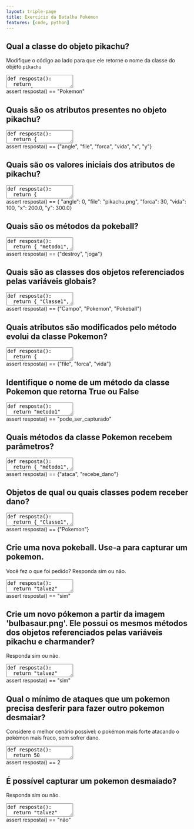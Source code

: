 ```yaml
---
layout: triple-page
title: Exercício da Batalha Pokémon
features: [code, python]
---
```




## Qual a classe do objeto pikachu?

Modifique o código ao lado para que ele retorne o nome da classe do objeto `pikachu`

<textarea class="code lang-python">
def resposta():
  return "NomeDaClasse"
</textarea>

<div class="testcode">
assert resposta() == "Pokemon"
</div>

## Quais são os atributos presentes no objeto pikachu?

<textarea class="code lang-python">
def resposta():
  return {
    "abc",
    "def",
    # ...
  }
</textarea>

<div class="testcode">
assert resposta() == {"angle", "file", "forca", "vida", "x", "y"}
</div>

## Quais são os valores iniciais dos atributos de pikachu?

<textarea class="code lang-python">
def resposta():
  return {
    "atributo1": 5.0,
    "atributo2": "alguma string",
    # ...
  }
</textarea>

<div class="testcode">
assert resposta() == {
  "angle": 0,
  "file": "pikachu.png",
  "forca": 30,
  "vida": 100,
  "x": 200.0,
  "y": 300.0}
</div>

## Quais são os métodos da pokeball?

<textarea class="code lang-python">
def resposta():
  return { "metodo1", "metodo2" }
</textarea>

<div class="testcode">
assert resposta() == {"destroy", "joga"}
</div>

## Quais são as classes dos objetos referenciados pelas variáveis globais?

<textarea class="code lang-python">
def resposta():
  return { "Classe1", "Classe2" }
</textarea>

<div class="testcode">
assert resposta() == {"Campo", "Pokemon", "Pokeball"}
</div>

## Quais atributos são modificados pelo método evolui da classe Pokemon?

<textarea class="code lang-python">
def resposta():
  return { "atributo1", "atributo2" }
</textarea>

<div class="testcode">
assert resposta() == {"file", "forca", "vida"}
</div>

## Identifique o nome de um método da classe Pokemon que retorna True ou False

<textarea class="code lang-python">
def resposta():
  return "metodo1"
</textarea>

<div class="testcode">
assert resposta() == "pode_ser_capturado"
</div>

## Quais métodos da classe Pokemon recebem parâmetros?

<textarea class="code lang-python">
def resposta():
  return { "método1", "método2" }
</textarea>

<div class="testcode">
assert resposta() == {"ataca", "recebe_dano"}
</div>

## Objetos de qual ou quais classes podem receber dano?

<textarea class="code lang-python">
def resposta():
  return { "Classe1", "Classe2" }
</textarea>

<div class="testcode">
assert resposta() == {"Pokemon"}
</div>

## Crie uma nova pokeball. Use-a para capturar um pokemon.

Você fez o que foi pedido? Responda sim ou não.

<textarea class="code lang-python">
def resposta():
  return "talvez"
</textarea>

<div class="testcode">
assert resposta() == "sim"
</div>

## Crie um novo pókemon a partir da imagem 'bulbasaur.png'. Ele possui os mesmos métodos dos objetos referenciados pelas variáveis pikachu e charmander?

Responda sim ou não.

<textarea class="code lang-python">
def resposta():
  return "talvez"
</textarea>

<div class="testcode">
assert resposta() == "sim"
</div>

## Qual o mínimo de ataques que um pokemon precisa desferir para fazer outro pokemon desmaiar?

Considere o melhor cenário possível: o pokémon mais forte atacando o pokémon mais fraco, sem sofrer dano.

<textarea class="code lang-python">
def resposta():
  return 50
</textarea>

<div class="testcode">
assert resposta() == 2
</div>

## É possível capturar um pokemon desmaiado?

Responda sim ou não.

<textarea class="code lang-python">
def resposta():
  return "talvez"
</textarea>

<div class="testcode">
assert resposta() == "não"
</div>
